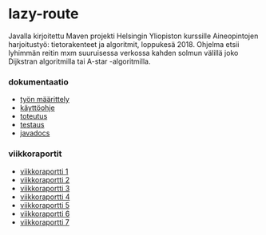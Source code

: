 # lazy-route
Javalla kirjoitettu Maven projekti Helsingin Yliopiston kurssille Aineopintojen harjoitustyö: tietorakenteet ja algoritmit, loppukesä 2018. 
Ohjelma etsii lyhimmän reitin mxm suuruisessa verkossa kahden solmun välillä joko Dijkstran algoritmilla tai A-star -algoritmilla.


### dokumentaatio
* [työn määrittely](https://github.com/inkeriV/lazy-route/blob/master/docs/definition.md)
* [käyttöohje](https://github.com/inkeriV/lazy-route/blob/master/docs/manual.md)
* [toteutus](https://github.com/inkeriV/lazy-route/blob/master/docs/toteutus.md)
* [testaus](https://github.com/inkeriV/lazy-route/blob/master/docs/testaus.md)
* [javadocs](https://inkeriv.github.io/lazy-route/apidocs/)


### viikkoraportit
* [viikkoraportti 1](https://github.com/inkeriV/lazy-route/blob/master/docs/vk1.md)
* [viikkoraportti 2](https://github.com/inkeriV/lazy-route/blob/master/docs/vk2.md)
* [viikkoraportti 3](https://github.com/inkeriV/lazy-route/blob/master/docs/vk3.md)
* [viikkoraportti 4](https://github.com/inkeriV/lazy-route/blob/master/docs/vk4.md)
* [viikkoraportti 5](https://github.com/inkeriV/lazy-route/blob/master/docs/vk5.md)
* [viikkoraportti 6](https://github.com/inkeriV/lazy-route/blob/master/docs/vk6.md)
* [viikkoraportti 7](https://github.com/inkeriV/lazy-route/blob/master/docs/vk7.md)


